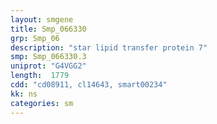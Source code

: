 ```yaml
---
layout: smgene
title: Smp_066330
grp: Smp_06
description: "star lipid transfer protein 7"
smp: Smp_066330.3
uniprot: "G4VGG2"
length:  1779
cdd: "cd08911, cl14643, smart00234"
kk: ns
categories: sm
---
```

